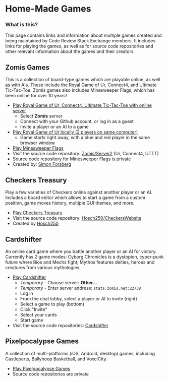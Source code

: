 # Home-Made Games

### What is this?

This page contains links and information about multiple games created and being maintained by Code Review Stack Exchange members. It includes links for playing the games, as well as for source code repositories and other relevant information about the games and their creators.

## Zomis Games

This is a collection of board-type games which are playable online, as well as with AIs. These include the Royal Game of Ur, Connect4, and Ultimate Tic-Tac-Toe. Zomis games also includes Minesweeper Flags, which has been online for over 10 years!

- [Play Royal Game of Ur, Connect4, Ultimate Tic-Tac-Toe with online server](http://gbg.zomis.net:42637/)
    - Select **Zomis** server
    - Connect with your Github account, or log in as a guest
    - Invite a player or an AI to a game
- [Play Royal Game of Ur locally (2 players on same computer)](http://gbg.zomis.net:42637/#/games/UR/1/)
    - Game starts right away, with a blue and red player in the same browser window
- [Play Minesweeper Flags](http://www.minesweeperflags.net/play)
- Visit the source code repository: [Zomis/Server2](https://github.com/Zomis/Server2) (Ur, Connect4, UTTT)
- Source code repository for Minesweeper Flags is private
- Created by: [Simon Forsberg](https://codereview.stackexchange.com/users/31562/)

## Checkers Treasury

Play a few varieties of Checkers online against another player or an AI. Includes a board editor which allows to start a game from a custom position, game moves history, multiple GUI themes, and more.

- [Play Checkers Treasury](http://checkerstreasury.azurewebsites.net/)
- Visit the source code repository: [Hosch250/CheckersWebsite](https://github.com/Hosch250/CheckersWebsite)
- Created by [Hosch250](https://codereview.stackexchange.com/users/34073/)

## Cardshifter

An online card game where you battle another player or an AI for victory. Currently has 2 game modes: Cyborg Chronicles is a dystopion, cyper-punk future where Bios and Mechs fight; Mythos features deities, heroes and creatures from various mythologies.

- [Play Cardshifter](http://gbg.zomis.net:22739/)
    - *Temporary* - Choose server: **Other...**
    - *Temporary* - Enter server address: `stats.zomis.net:22738`
    - Log in
    - From the chat lobby, select a player or AI to invite (right)
    - Select a game to play (bottom)
    - Click "Invite"
    - Select your cards
    - Start game
- Visit the source code repositories: [Cardshifter](https://github.com/Cardshifter)

## Pixelpocalypse Games

A collection of multi-platforms (iOS, Android, desktop) games, including Castleparts, Ballyhoop Basketball, and VoxelCity. 

- [Play Pixelpocalypse Games](http://www.pixelpocalypsegames.com/)
- Source code repositories are private

